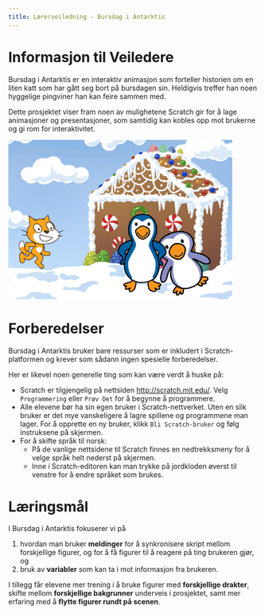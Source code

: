 ```yaml
---
title: Lærerveiledning - Bursdag i Antarktis
---
```


# Informasjon til Veiledere

Bursdag i Antarktis er en interaktiv animasjon som forteller historien
om en liten katt som har gått seg bort på bursdagen sin. Heldigvis
treffer han noen hyggelige pingviner han kan feire sammen med.

Dette prosjektet viser fram noen av mulighetene Scratch gir for å lage
animasjoner og presentasjoner, som samtidig kan kobles opp mot
brukerne og gi rom for interaktivitet.

![](bursdag_i_antarktis.png)

# Forberedelser

Bursdag i Antarktis bruker bare ressurser som er inkludert i
Scratch-platformen og krever som sådann ingen spesielle forberedelser.

Her er likevel noen generelle ting som kan være verdt å huske på:

+ Scratch er tilgjengelig på nettsiden <http://scratch.mit.edu/>. Velg
  `Programmering` eller `Prøv Det` for å begynne å programmere.
+ Alle elevene bør ha sin egen bruker i Scratch-nettverket. Uten en
  slik bruker er det mye vanskeligere å lagre spillene og programmene
  man lager. For å opprette en ny bruker, klikk `Bli Scratch-bruker`
  og følg instruksene på skjermen.
+ For å skifte språk til norsk:
    + På de vanlige nettsidene til Scratch finnes en nedtrekksmeny for
      å velge språk helt nederst på skjermen.
    + Inne i Scratch-editoren kan man trykke på jordkloden øverst til
      venstre for å endre språket som brukes.

# Læringsmål

I Bursdag i Antarktis fokuserer vi på

1. hvordan man bruker __meldinger__ for å synkronisere skript mellom
forskjellige figurer, og for å få figurer til å reagere på ting
brukeren gjør, og
2. bruk av __variabler__ som kan ta i mot informasjon fra brukeren.

I tillegg får elevene mer trening i å bruke figurer med __forskjellige
drakter__, skifte mellom __forskjellige bakgrunner__ underveis i
prosjektet, samt mer erfaring med å __flytte figurer rundt på
scenen__.
